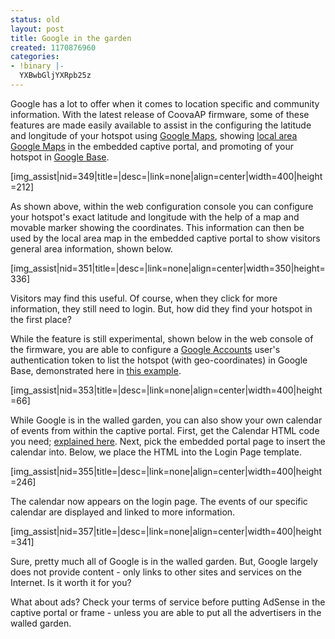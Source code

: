 ```yaml
---
status: old
layout: post
title: Google in the garden
created: 1170876960
categories:
- !binary |-
  YXBwbGljYXRpb25z
---
```

Google has a lot to offer when it comes to location specific and community information. With the latest release of CoovaAP firmware, some of these features are made easily available to assist in the configuring the latitude and longitude of your hotspot using <a href="http://maps.google.com/">Google Maps</a>, showing <a href="http://local.google.com/">local area Google Maps</a> in the embedded captive portal, and promoting of your hotspot in <a href="http://base.google.com/">Google Base</a>.

[img_assist|nid=349|title=|desc=|link=none|align=center|width=400|height=212]

As shown above, within the web configuration console you can configure your hotspot's exact latitude and longitude with the help of a map and movable marker showing the coordinates. This information can then be used by the local area map in the embedded captive portal to show visitors general area information, shown below.

[img_assist|nid=351|title=|desc=|link=none|align=center|width=350|height=336]

Visitors may find this useful. Of course, when they click for more information, they still need to login. But, how did they find your hotspot in the first place?

While the feature is still experimental, shown below in the web console of the firmware, you are able to configure a <a href="http://www.google.com/accounts/">Google Accounts</a> user's authentication token to list the hotspot (with geo-coordinates) in Google Base, demonstrated here in <a href="http://base.google.com/base/a/1498299/D13787293875126773478">this example</a>.

[img_assist|nid=353|title=|desc=|link=none|align=center|width=400|height=66]

While Google is in the walled garden, you can also show your own calendar of events from within the captive portal. First, get the Calendar HTML code you need; <a href="http://www.liewcf.com/blog/archives/2006/06/add-google-calendar-on-website/">explained here</a>. Next, pick the embedded portal page to insert the calendar into. Below, we place the HTML into the Login Page template.

[img_assist|nid=355|title=|desc=|link=none|align=center|width=400|height=246]

The calendar now appears on the login page. The events of our specific calendar are displayed and linked to more information.

[img_assist|nid=357|title=|desc=|link=none|align=center|width=400|height=341]

<p align="left">Sure, pretty much all of Google is in the walled garden. But, Google largely does not provide content - only links to other sites and services on the Internet. Is it worth it for you?</p>
<p align="left">What about ads? Check your terms of service before putting AdSense in the captive portal or frame - unless you are able to put all the advertisers in the walled garden.</p>
